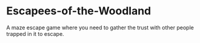 # Escapees-of-the-Woodland
A maze escape game where you need to gather the trust with other people trapped in it to escape.
